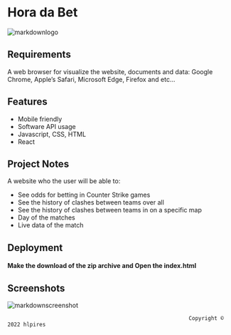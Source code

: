 # Hora da Bet


![markdownlogo](https://user-images.githubusercontent.com/60366579/172238499-bb034549-d39d-483a-99cc-fa070924cd89.png)




## Requirements
A web browser for visualize the website, documents and data: Google Chrome, Apple’s Safari, Microsoft Edge, Firefox and etc...

## Features

- Mobile friendly
- Software API usage
- Javascript, CSS, HTML
- React

## Project Notes
A website who the user will be able to:

- See odds for betting in Counter Strike games
- See the history of clashes between teams over all
- See the history of clashes between teams in on a specific map
- Day of the matches
- Live data of the match

## Deployment

#### Make the download of the zip archive and Open the index.html 

## Screenshots

![markdownscreenshot](https://user-images.githubusercontent.com/60366579/172230392-e5ba2330-1ef5-4537-ad87-c8a9c64fc352.png)



                                                             Copyright © 2022 hlpires
